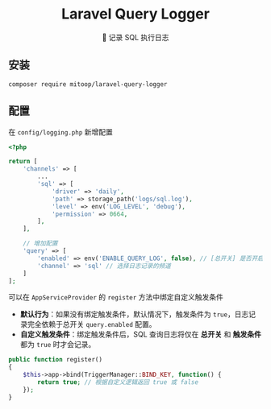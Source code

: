 
<h1 align="center">Laravel Query Logger</h1>
<p align="center">🍎 记录 SQL 执行日志</p>

## 安装
```shell
composer require mitoop/laravel-query-logger
```

## 配置
在 `config/logging.php` 新增配置
```php
<?php

return [
    'channels' => [
        ...        
        'sql' => [
            'driver' => 'daily',
            'path' => storage_path('logs/sql.log'),
            'level' => env('LOG_LEVEL', 'debug'),
            'permission' => 0664,
        ],
    ],

    // 增加配置
    'query' => [
        'enabled' => env('ENABLE_QUERY_LOG', false), // [总开关] 是否开启 SQL 查询日志记录
        'channel' => 'sql' // 选择日志记录的频道
    ]
];
```

可以在 `AppServiceProvider` 的 `register` 方法中绑定自定义触发条件
- **默认行为**：如果没有绑定触发条件，默认情况下，触发条件为 `true`，日志记录完全依赖于总开关 `query.enabled` 配置。
- **自定义触发条件**：绑定触发条件后，SQL 查询日志将仅在 **总开关** 和 **触发条件** 都为 `true` 时才会记录。

```php
public function register()
{
    $this->app->bind(TriggerManager::BIND_KEY, function() {
        return true; // 根据自定义逻辑返回 true 或 false
    });
}
```

